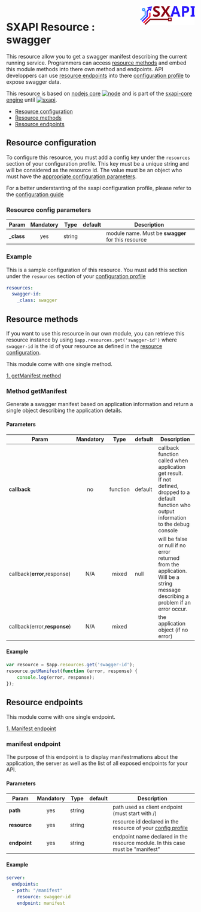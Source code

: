 <img align="right" height="50" src="https://raw.githubusercontent.com/startxfr/sxapi-core/dev/docs/assets/logo.svg?sanitize=true">

# SXAPI Resource : swagger

This resource allow you to get a swagger manifest describing the current running service.
Programmers can access [resource methods](#resource-methods) and embed this module
methods into there own method and endpoints.
API developpers can use [resource endpoints](#resource-endpoints) into there
[configuration profile](../guides/2.Configure.md) to expose swagger data.

This resource is based on [nodejs core](https://nodejs.org/en/docs/) 
[![node](https://img.shields.io/badge/node-v3.1.0-blue.svg)](https://nodejs.org/en/docs/) 
and is part of the [sxapi-core engine](https://github.com/startxfr/sxapi-core) 
until [![sxapi](https://img.shields.io/badge/sxapi-v0.0.8-blue.svg)](https://github.com/startxfr/sxapi-core).

- [Resource configuration](#resource-configuration)<br>
- [Resource methods](#resource-methods)<br>
- [Resource endpoints](#resource-endpoints)

## Resource configuration

To configure this resource, you must add a config key under the `resources`
section of your configuration profile. 
This key must be a unique string and will be considered as the resource id. The value 
must be an object who must have the [appropriate configuration parameters](#resource-config-parameters).

For a better understanting of the sxapi
configuration profile, please refer to the [configuration guide](../guides/2.Configure.md)


### Resource config parameters

| Param           | Mandatory | Type   | default | Description
|-----------------|:---------:|:------:|---------|---------------
| **_class**      | yes       | string |         | module name. Must be **swagger** for this resource

### Example

This is a sample configuration of this resource. You must add this section under 
the `resources` section of your [configuration profile](../guides/2.Configure.md)

```yaml
resources:
  swagger-id:
    _class: swagger
```

## Resource methods

If you want to use this resource in our own module, you can retrieve this resource 
instance by using `$app.resources.get('swagger-id')` where `swagger-id` is the
id of your resource as defined in the [resource configuration](#resource-configuration). 

This module come with one single method.

[1. getManifest method](#method-getmanifest)


### Method getManifest

Generate a swagger manifest based on application information and return a single 
object describing the application details.

#### Parameters

| Param                        | Mandatory | Type     | default | Description
|------------------------------|:---------:|:--------:|---------|---------------
| **callback**                 | no        | function | default | callback function called when application get result.<br>If not defined, dropped to a default function who output information to the debug console
| callback(**error**,response) | N/A       | mixed    | null    | will be false or null if no error returned from the application. Will be a string message describing a problem if an error occur.
| callback(error,**response**) | N/A       | mixed    |         | the application object (if no error)


#### Example

```javascript
var resource = $app.resources.get('swagger-id');
resource.getManifest(function (error, response) {
    console.log(error, response);
});
```

## Resource endpoints

This module come with one single endpoint.

[1. Manifest endpoint](#manifest-endpoint)

### manifest endpoint

The purpose of this endpoint is to display manifestrmations about the application, 
the server as well as the list of all exposed endpoints for your API.

#### Parameters

| Param           | Mandatory | Type   | default | Description
|-----------------|:---------:|:------:|---------|---------------
| **path**        | yes       | string |         | path used as client endpoint (must start with /)
| **resource**    | yes       | string |         | resource id declared in the resource of your [config profile](#resource-configuration)
| **endpoint**    | yes       | string |         | endpoint name declared in the resource module. In this case must be "manifest"

#### Example

```yaml
server:
  endpoints:
  - path: "/manifest"
    resource: swagger-id
    endpoint: manifest
```
